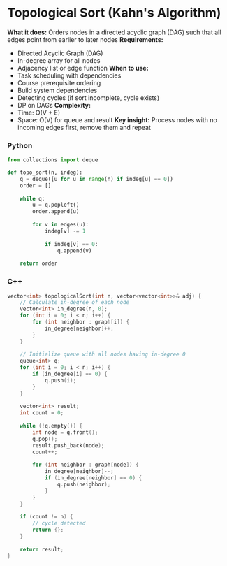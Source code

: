# Topological Sort (Kahn's Algorithm)
**What it does:** Orders nodes in a directed acyclic graph (DAG) such that all edges point from earlier to later nodes
**Requirements:**
- Directed Acyclic Graph (DAG)
- In-degree array for all nodes
- Adjacency list or edge function
**When to use:**
- Task scheduling with dependencies
- Course prerequisite ordering
- Build system dependencies
- Detecting cycles (if sort incomplete, cycle exists)
- DP on DAGs
**Complexity:**
- Time: O(V + E)
- Space: O(V) for queue and result
**Key insight:** Process nodes with no incoming edges first, remove them and repeat

### Python
```python
from collections import deque

def topo_sort(n, indeg):
    q = deque([u for u in range(n) if indeg[u] == 0])
    order = []
    
    while q:
        u = q.popleft()
        order.append(u)
        
        for v in edges(u):
            indeg[v] -= 1
            
            if indeg[v] == 0:
                q.append(v)
    
    return order
```
### C++
```cpp
vector<int> topologicalSort(int n, vector<vector<int>>& adj) {
    // Calculate in-degree of each node
    vector<int> in_degree(n, 0);
    for (int i = 0; i < n; i++) {
        for (int neighbor : graph[i]) {
            in_degree[neighbor]++;
        }
    }
    
    // Initialize queue with all nodes having in-degree 0
    queue<int> q;
    for (int i = 0; i < n; i++) {
        if (in_degree[i] == 0) {
            q.push(i);
        }
    }
    
    vector<int> result;
    int count = 0;
    
    while (!q.empty()) {
        int node = q.front();
        q.pop();
        result.push_back(node);
        count++;
    
        for (int neighbor : graph[node]) {
            in_degree[neighbor]--;
            if (in_degree[neighbor] == 0) {
                q.push(neighbor);
            }
        }
    }
    
    if (count != n) {
        // cycle detected
        return {};
    }
    
    return result;
}
```

